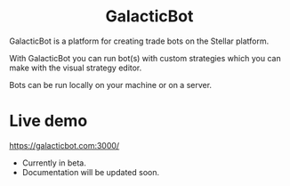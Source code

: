 <h1 align="center">GalacticBot</h1>

GalacticBot is a platform for creating trade bots on the Stellar platform.

With GalacticBot you can run bot(s) with custom strategies which you can make with the visual strategy editor.

Bots can be run locally on your machine or on a server.

# Live demo
https://galacticbot.com:3000/

- Currently in beta.
- Documentation will be updated soon.
